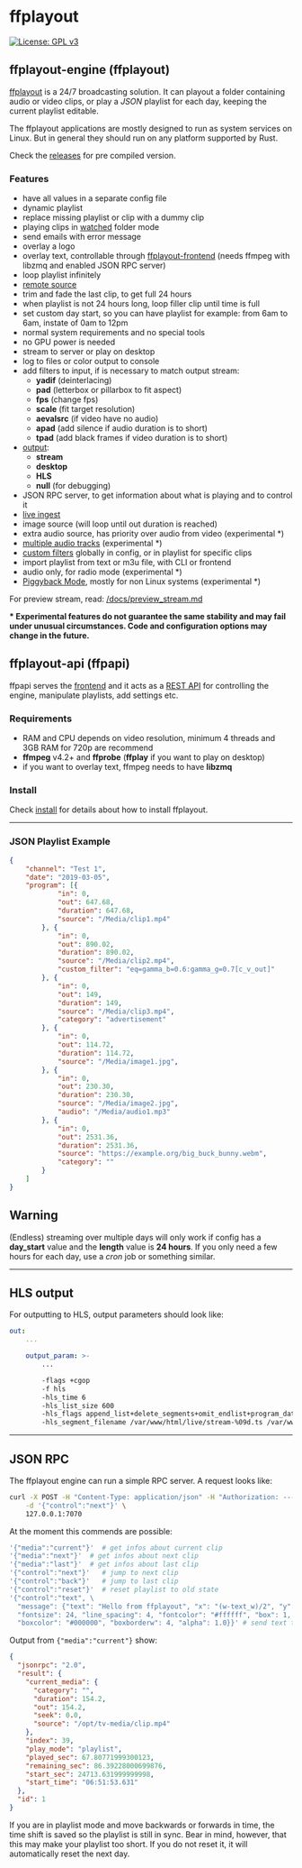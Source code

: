 **ffplayout**
================

[![License: GPL v3](https://img.shields.io/badge/License-GPLv3-blue.svg)](https://www.gnu.org/licenses/gpl-3.0)

## **ffplayout-engine (ffplayout)**

[ffplayout](/ffplayout-engine/README.md) is a 24/7 broadcasting solution. It can playout a folder containing audio or video clips, or play a *JSON* playlist for each day, keeping the current playlist editable.

The ffplayout applications are mostly designed to run as system services on Linux. But in general they should run on any platform supported by Rust.

Check the [releases](https://github.com/ffplayout/ffplayout/releases/latest) for pre compiled version.

### Features

- have all values in a separate config file
- dynamic playlist
- replace missing playlist or clip with a dummy clip
- playing clips in [watched](/docs/folder_mode.md) folder mode
- send emails with error message
- overlay a logo
- overlay text, controllable through [ffplayout-frontend](https://github.com/ffplayout/ffplayout-frontend) (needs ffmpeg with libzmq and enabled JSON RPC server)
- loop playlist infinitely
- [remote source](/docs/remote_source.md)
- trim and fade the last clip, to get full 24 hours
- when playlist is not 24 hours long, loop filler clip until time is full
- set custom day start, so you can have playlist for example: from 6am to 6am, instate of 0am to 12pm
- normal system requirements and no special tools
- no GPU power is needed
- stream to server or play on desktop
- log to files or color output to console
- add filters to input, if is necessary to match output stream:
  - **yadif** (deinterlacing)
  - **pad** (letterbox or pillarbox to fit aspect)
  - **fps** (change fps)
  - **scale** (fit target resolution)
  - **aevalsrc** (if video have no audio)
  - **apad** (add silence if audio duration is to short)
  - **tpad** (add black frames if video duration is to short)
- [output](/docs/output.md):
  - **stream**
  - **desktop**
  - **HLS**
  - **null** (for debugging)
- JSON RPC server, to get information about what is playing and to control it
- [live ingest](/docs/live_ingest.md)
- image source (will loop until out duration is reached)
- extra audio source, has priority over audio from video (experimental *)
- [multiple audio tracks](/docs/multi_audio.md) (experimental *)
- [custom filters](/docs/custom_filters.md) globally in config, or in playlist for specific clips
- import playlist from text or m3u file, with CLI or frontend
- audio only, for radio mode (experimental *)
- [Piggyback Mode](/ffplayout-api/README.md#piggyback-mode), mostly for non Linux systems (experimental *)

For preview stream, read: [/docs/preview_stream.md](/docs/preview_stream.md)

**\* Experimental features do not guarantee the same stability and may fail under unusual circumstances. Code and configuration options may change in the future.**

## **ffplayout-api (ffpapi)**

ffpapi serves the [frontend](https://github.com/ffplayout/ffplayout-frontend) and it acts as a [REST API](/ffplayout-api/README.md) for controlling the engine, manipulate playlists, add settings etc.

### Requirements

- RAM and CPU depends on video resolution, minimum 4 threads and 3GB RAM for 720p are recommend
- **ffmpeg** v4.2+ and **ffprobe** (**ffplay** if you want to play on desktop)
- if you want to overlay text, ffmpeg needs to have **libzmq**

### Install

Check [install](docs/install.md) for details about how to install ffplayout.

-----

### JSON Playlist Example

```json
{
    "channel": "Test 1",
    "date": "2019-03-05",
    "program": [{
            "in": 0,
            "out": 647.68,
            "duration": 647.68,
            "source": "/Media/clip1.mp4"
        }, {
            "in": 0,
            "out": 890.02,
            "duration": 890.02,
            "source": "/Media/clip2.mp4",
            "custom_filter": "eq=gamma_b=0.6:gamma_g=0.7[c_v_out]"
        }, {
            "in": 0,
            "out": 149,
            "duration": 149,
            "source": "/Media/clip3.mp4",
            "category": "advertisement"
        }, {
            "in": 0,
            "out": 114.72,
            "duration": 114.72,
            "source": "/Media/image1.jpg",
        }, {
            "in": 0,
            "out": 230.30,
            "duration": 230.30,
            "source": "/Media/image2.jpg",
            "audio": "/Media/audio1.mp3"
        }, {
            "in": 0,
            "out": 2531.36,
            "duration": 2531.36,
            "source": "https://example.org/big_buck_bunny.webm",
            "category": ""
        }
    ]
}
```

## **Warning**

(Endless) streaming over multiple days will only work if config has a **day_start** value and the **length** value is **24 hours**. If you only need a few hours for each day, use a *cron* job or something similar.

-----

## HLS output

For outputting to HLS, output parameters should look like:

```yaml
out:
    ...

    output_param: >-
        ...

        -flags +cgop
        -f hls
        -hls_time 6
        -hls_list_size 600
        -hls_flags append_list+delete_segments+omit_endlist+program_date_time
        -hls_segment_filename /var/www/html/live/stream-%09d.ts /var/www/html/live/stream.m3u8
```

-----

## JSON RPC

The ffplayout engine can run a simple RPC server. A request looks like:

```Bash
curl -X POST -H "Content-Type: application/json" -H "Authorization: ---auth-key---" \
    -d '{"control":"next"}' \
    127.0.0.1:7070
```

At the moment this commends are possible:

```Bash
'{"media":"current"}'  # get infos about current clip
'{"media":"next"}'  # get infos about next clip
'{"media":"last"}'  # get infos about last clip
'{"control":"next"}'   # jump to next clip
'{"control":"back"}'   # jump to last clip
'{"control":"reset"}'  # reset playlist to old state
'{"control":"text", \
  "message": {"text": "Hello from ffplayout", "x": "(w-text_w)/2", "y": "(h-text_h)/2", \
  "fontsize": 24, "line_spacing": 4, "fontcolor": "#ffffff", "box": 1, \
  "boxcolor": "#000000", "boxborderw": 4, "alpha": 1.0}}' # send text to drawtext filter from ffmpeg
```

Output from `{"media":"current"}` show:

```JSON
{
  "jsonrpc": "2.0",
  "result": {
    "current_media": {
      "category": "",
      "duration": 154.2,
      "out": 154.2,
      "seek": 0.0,
      "source": "/opt/tv-media/clip.mp4"
    },
    "index": 39,
    "play_mode": "playlist",
    "played_sec": 67.80771999300123,
    "remaining_sec": 86.39228000699876,
    "start_sec": 24713.631999999998,
    "start_time": "06:51:53.631"
  },
  "id": 1
}
```

If you are in playlist mode and move backwards or forwards in time, the time shift is saved so the playlist is still in sync. Bear in mind, however, that this may make your playlist too short. If you do not reset it, it will automatically reset the next day.
